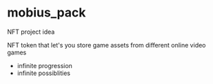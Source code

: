 # mobius_pack
NFT project idea

NFT token that let's you store game assets from different online video games

- infinite progression
- infinite possiblities 